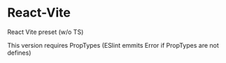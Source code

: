 # React-Vite
React Vite preset (w/o TS)

This version requires PropTypes (ESlint emmits Error if PropTypes are not defines)
